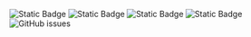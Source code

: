 ![Static Badge](https://img.shields.io/badge/blacklists-61-000000) ![Static Badge](https://img.shields.io/badge/blacklisted-2889730-cc0000) ![Static Badge](https://img.shields.io/badge/whitelisted-2250-00CC00) ![Static Badge](https://img.shields.io/badge/streaming_blacklist-28107-000000) ![GitHub issues](https://img.shields.io/github/issues/fabriziosalmi/blacklists)
